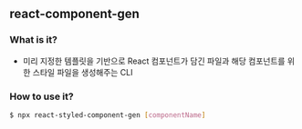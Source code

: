 ## react-component-gen

### What is it?

- 미리 지정한 템플릿을 기반으로 React 컴포넌트가 담긴 파일과 해당 컴포넌트를 위한 스타일 파일을 생성해주는 CLI

### How to use it?

```bash
$ npx react-styled-component-gen [componentName]
```
